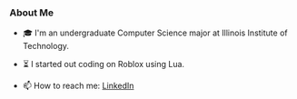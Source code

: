 ### About Me

- 🎓 I'm an undergraduate Computer Science major at Illinois Institute of Technology.
- ⏳ I started out coding on Roblox using Lua.


- 📫 How to reach me: [LinkedIn](https://www.linkedin.com/in/connormcummings/)

<!--
**gestalt8003/gestalt8003** is a ✨ _special_ ✨ repository because its `README.md` (this file) appears on your GitHub profile.

Here are some ideas to get you started:

- 🔭 I’m currently working on ...
- 🌱 I’m currently learning ...
- 👯 I’m looking to collaborate on ...
- 🤔 I’m looking for help with ...
- 💬 Ask me about ...
- 📫 How to reach me: ...
- 😄 Pronouns: ...
- ⚡ Fun fact: ...
-->
